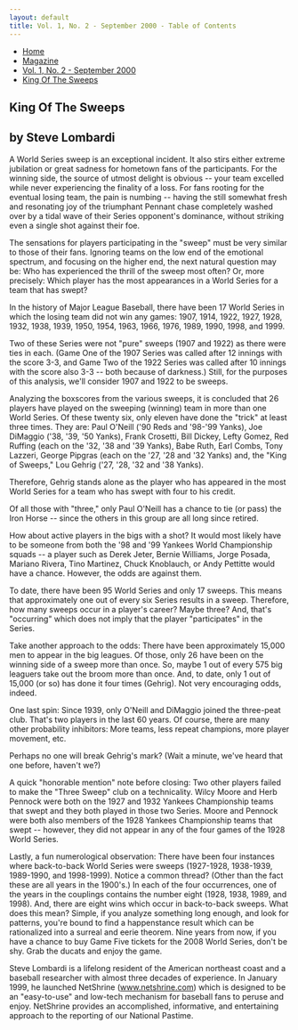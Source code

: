 ```yaml
---
layout: default
title: Vol. 1, No. 2 - September 2000 - Table of Contents
---
```

<nav class="breadcrumb" aria-label="breadcrumbs">
  <ul>
    <li><a href="{{ site.url }}{{ site.baseurl }}/index.html">Home</a></li>
    <li><a href="../magazine.html">Magazine</a></li>
    <li><a href="bi_vol_1_no_2_home.html">Vol. 1, No. 2 - September 2000</a></li>
    <li class="is-active"><a href="#" aria-current="page">King Of The Sweeps</a></li>
  </ul>
</nav>

<section class="storycontent">
<h1>King Of The Sweeps</h1>
<h2>by Steve Lombardi</h2>

<p>
  A World Series sweep is an exceptional incident.  It also stirs either extreme jubilation or great sadness for hometown fans of the participants.  For the winning side, the source of utmost delight is obvious -- your team excelled while never experiencing the finality of a loss.  For fans rooting for the eventual losing team, the pain is numbing -- having the still somewhat fresh and resonating joy of the triumphant Pennant chase completely washed over by a tidal wave of their Series opponent's dominance, without striking even a single shot against their foe.
</p>

<p>
  The sensations for players participating in the "sweep" must be very similar to those of their fans.  Ignoring teams on the low end of the emotional spectrum, and focusing on the higher end, the next natural question may be:  Who has experienced the thrill of the sweep most often?  Or, more precisely:  Which player has the most appearances in a World Series for a team that has swept?
</p>

<p>
  In the history of Major League Baseball, there have been 17 World Series in which the losing team did not win any games:  1907, 1914, 1922, 1927, 1928, 1932, 1938, 1939, 1950, 1954, 1963, 1966, 1976, 1989, 1990, 1998, and 1999.
</p>

<p>
  Two of these Series were not "pure" sweeps (1907 and 1922) as there were ties in each.  (Game One of the 1907 Series was called after 12 innings with the score 3-3, and Game Two of the 1922 Series was called after 10 innings with the score also 3-3 -- both because of darkness.)  Still, for the purposes of this analysis, we'll consider 1907 and 1922 to be sweeps.
</p>

<p>
  Analyzing the boxscores from the various sweeps, it is concluded that 26 players have played on the sweeping (winning) team in more than one World Series.  Of these twenty six, only eleven have done the "trick" at least three times.  They are:  Paul O'Neill ('90 Reds and '98-'99 Yanks), Joe DiMaggio ('38, '39, '50 Yanks), Frank Crosetti, Bill Dickey, Lefty Gomez, Red Ruffing (each on the '32, '38 and '39 Yanks), Babe Ruth, Earl Combs, Tony Lazzeri, George Pipgras (each on the '27, '28 and '32 Yanks) and, the "King of Sweeps," Lou Gehrig ('27, '28, '32 and '38 Yanks).
</p>

<p>
  Therefore, Gehrig stands alone as the player who has appeared in the most World Series for a team who has swept with four to his credit.  
</p>

<p>
  Of all those with "three," only Paul O'Neill has a chance to tie (or pass) the Iron Horse -- since the others in this group are all long since retired.
</p>

<p>
  How about active players in the bigs with a shot?  It would most likely have to be someone from both the '98 and '99 Yankees World Championship squads -- a player such as Derek Jeter, Bernie Williams, Jorge Posada, Mariano Rivera, Tino Martinez, Chuck Knoblauch, or Andy Pettitte would have a chance.  However, the odds are against them.
</p>

<p>
  To date, there have been 95 World Series and only 17 sweeps.  This means that approximately one out of every six Series results in a sweep.  Therefore, how many sweeps occur in a player's career?  Maybe three?  And, that's "occurring" which does not imply that the player "participates" in the Series.
</p>

<p>
  Take another approach to the odds:  There have been approximately 15,000 men to appear in the big leagues.  Of those, only 26 have been on the winning side of a sweep more than once.  So, maybe 1 out of every 575 big leaguers take out the broom more than once.  And, to date, only 1 out of 15,000 (or so) has done it four times (Gehrig).  Not very encouraging odds, indeed.
</p>

<p>
  One last spin:  Since 1939, only O'Neill and DiMaggio joined the three-peat club.  That's two players in the last 60 years.  Of course, there are many other probability inhibitors:  More teams, less repeat champions, more player movement, etc.
</p>

<p>
  Perhaps no one will break Gehrig's mark?  (Wait a minute, we've heard that one before, haven't we?)
</p>

<p>
  A quick "honorable mention" note before closing:  Two other players failed to make the "Three Sweep" club on a technicality.  Wilcy Moore and Herb Pennock were both on the 1927 and 1932 Yankees Championship teams that swept and they both played in those two Series.  Moore and Pennock were both also members of the 1928 Yankees Championship teams that swept -- however, they did not appear in any of the four games of the 1928 World Series.
</p>

<p>
  Lastly, a fun numerological observation:  There have been four instances where back-to-back World Series were sweeps (1927-1928, 1938-1939, 1989-1990, and 1998-1999).  Notice a common thread?  (Other than the fact these are all years in the 1900's.)  In each of the four occurrences, one of the years in the couplings contains the number eight (1928, 1938, 1989, and 1998).  And, there are eight wins which occur in back-to-back sweeps.  What does this mean?  Simple, if you analyze something long enough, and look for patterns, you're bound to find a happenstance result which can be rationalized into a surreal and eerie theorem.  Nine years from now, if you have a chance to buy Game Five tickets for the 2008 World Series, don't be shy.  Grab the ducats and enjoy the game.
</p>

<p>
  Steve Lombardi is a lifelong resident of the American northeast coast and a baseball researcher with almost three decades of experience.  In January 1999, he launched NetShrine (<a href="http://www.netshrine.com">www.netshrine.com</a>) which is designed to be an "easy-to-use" and low-tech mechanism for baseball fans to peruse and enjoy.  NetShrine provides an accomplished, informative, and entertaining approach to the reporting of our National Pastime.
</p>
</section>
